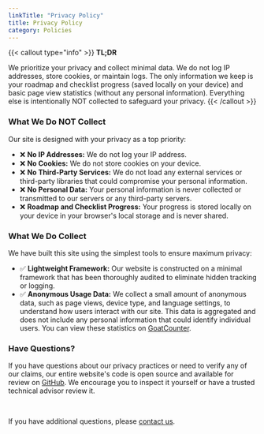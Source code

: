 ```yaml
---
linkTitle: "Privacy Policy"
title: Privacy Policy
category: Policies
---
```

{{< callout type="info" >}}
**TL;DR**

We prioritize your privacy and collect minimal data. We do not log IP addresses, store cookies, or maintain logs. The only information we keep is your roadmap and checklist progress (saved locally on your device) and basic page view statistics (without any personal information). Everything else is intentionally NOT collected to safeguard your privacy.
{{< /callout >}}

### What We Do NOT Collect  
Our site is designed with your privacy as a top priority:  
- ❌ **No IP Addresses:** We do not log your IP address.  
- ❌ **No Cookies:** We do not store cookies on your device.  
- ❌ **No Third-Party Services:** We do not load any external services or third-party libraries that could compromise your personal information.  
- ❌ **No Personal Data:** Your personal information is never collected or transmitted to our servers or any third-party servers.  
- ❌ **Roadmap and Checklist Progress:** Your progress is stored locally on your device in your browser's local storage and is never shared.  

### What We Do Collect
We have built this site using the simplest tools to ensure maximum privacy:
- ✅ **Lightweight Framework:** Our website is constructed on a minimal framework that has been thoroughly audited to eliminate hidden tracking or logging.  
- ✅ **Anonymous Usage Data:** We collect a small amount of anonymous data, such as page views, device type, and language settings, to understand how users interact with our site. This data is aggregated and does not include any personal information that could identify individual users. You can view these statistics on [GoatCounter](https://beginnerprivacy.goatcounter.com).

### Have Questions?
If you have questions about our privacy practices or need to verify any of our claims, our entire website's code is open source and available for review on [GitHub](https://github.com/BeginnerPrivacy). We encourage you to inspect it yourself or have a trusted technical advisor review it.

<br>

If you have additional questions, please [contact us](../contact).